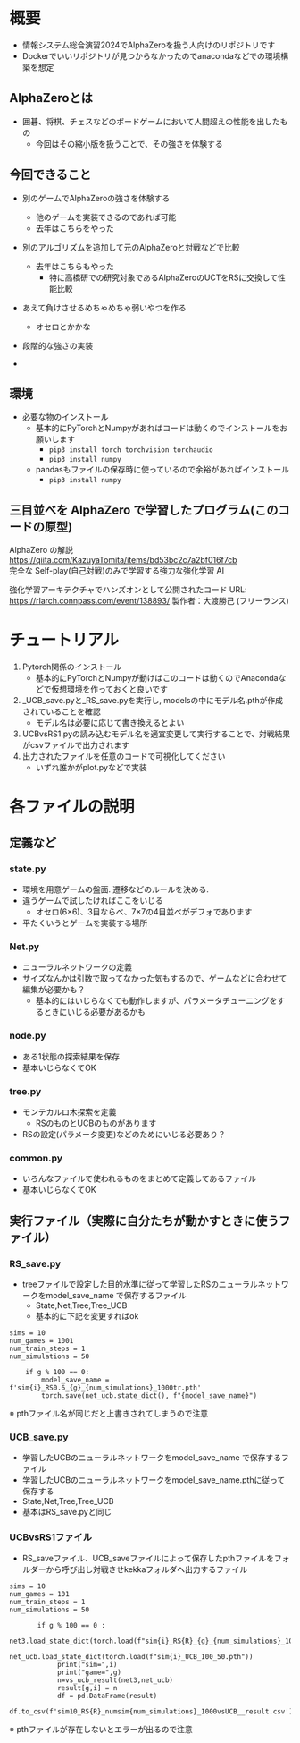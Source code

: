 # 概要
- 情報システム総合演習2024でAlphaZeroを扱う人向けのリポジトリです
- Dockerでいいリポジトリが見つからなかったのでanacondaなどでの環境構築を想定

## AlphaZeroとは
- 囲碁、将棋、チェスなどのボードゲームにおいて人間超えの性能を出したもの
    - 今回はその縮小版を扱うことで、その強さを体験する

## 今回できること
- 別のゲームでAlphaZeroの強さを体験する
    - 他のゲームを実装できるのであれば可能
    - 去年はこちらをやった
- 別のアルゴリズムを追加して元のAlphaZeroと対戦などで比較
    - 去年はこちらもやった
        - 特に高橋研での研究対象であるAlphaZeroのUCTをRSに交換して性能比較
- あえて負けさせるめちゃめちゃ弱いやつを作る
    - オセロとかかな
- 段階的な強さの実装

- 
## 環境
-  必要な物のインストール
    - 基本的にPyTorchとNumpyがあればコードは動くのでインストールをお願いします
        -  `pip3 install torch torchvision torchaudio `
        -  `pip3 install numpy`
    - pandasもファイルの保存時に使っているので余裕があればインストール
        - `pip3 install numpy`

## 三目並べを AlphaZero で学習したプログラム(このコードの原型)
AlphaZero の解説
https://qiita.com/KazuyaTomita/items/bd53bc2c7a2bf016f7cb  
完全な Self-play(自己対戦)のみで学習する強力な強化学習 AI

強化学習アーキテクチャでハンズオンとして公開されたコード
URL: https://rlarch.connpass.com/event/138893/
製作者：大渡勝己 (フリーランス)

# チュートリアル
1. Pytorch関係のインストール
    - 基本的にPyTorchとNumpyが動けばこのコードは動くのでAnacondaなどで仮想環境を作っておくと良いです
2. _UCB_save.pyと_RS_save.pyを実行し, modelsの中にモデル名.pthが作成されていることを確認
    - モデル名は必要に応じて書き換えるとよい
3. UCBvsRS1.pyの読み込むモデル名を適宜変更して実行することで、対戦結果がcsvファイルで出力されます
4. 出力されたファイルを任意のコードで可視化してください
    - いずれ誰かがplot.pyなどで実装

# 各ファイルの説明
## 定義など
### state.py
- 環境を用意ゲームの盤面. 遷移などのルールを決める. 
- 違うゲームで試したければここをいじる
    - オセロ(6×6)、3目ならべ、7×7の4目並べがデフォであります
- 平たくいうとゲームを実装する場所

### Net.py
- ニューラルネットワークの定義
- サイズなんかは引数で取ってなかった気もするので、ゲームなどに合わせて編集が必要かも？
    - 基本的にはいじらなくても動作しますが、パラメータチューニングをするときにいじる必要があるかも

### node.py
- ある1状態の探索結果を保存
- 基本いじらなくてOK

### tree.py
- モンテカルロ木探索を定義
    - RSのものとUCBのものがあります
- RSの設定(パラメータ変更)などのためにいじる必要あり？

### common.py
- いろんなファイルで使われるものをまとめて定義してあるファイル
- 基本いじらなくてOK

## 実行ファイル（実際に自分たちが動かすときに使うファイル）

### RS_save.py
- treeファイルで設定した目的水準に従って学習したRSのニューラルネットワークをmodel_save_name で保存するファイル
   - State,Net,Tree,Tree_UCB
    -  基本的に下記を変更すればok
```
sims = 10
num_games = 1001
num_train_steps = 1
num_simulations = 50
```
```
    if g % 100 == 0:
        model_save_name = f'sim{i}_RS0.6_{g}_{num_simulations}_1000tr.pth'
        torch.save(net_ucb.state_dict(), f"{model_save_name}")
```
※  pthファイル名が同じだと上書きされてしまうので注意
### UCB_save.py
- 学習したUCBのニューラルネットワークをmodel_save_name で保存するファイル
- 学習したUCBのニューラルネットワークをmodel_save_name.pthに従って保存する
- State,Net,Tree,Tree_UCB
- 基本はRS_save.pyと同じ
### UCBvsRS1ファイル
- RS_saveファイル、UCB_saveファイルによって保存したpthファイルをフォルダーから呼び出し対戦させkekkaフォルダへ出力するファイル
```
sims = 10
num_games = 101
num_train_steps = 1
num_simulations = 50
```
```
       if g % 100 == 0 :
            net3.load_state_dict(torch.load(f"sim{i}_RS{R}_{g}_{num_simulations}_1000tr.pth"))
            net_ucb.load_state_dict(torch.load(f"sim{i}_UCB_100_50.pth"))
            print("sim=",i)
            print("game=",g)
            n=vs_ucb_result(net3,net_ucb)
            result[g,i] = n
            df = pd.DataFrame(result)
            df.to_csv(f'sim10_RS{R}_numsim{num_simulations}_1000vsUCB__result.csv')
```
※ pthファイルが存在しないとエラーが出るので注意

